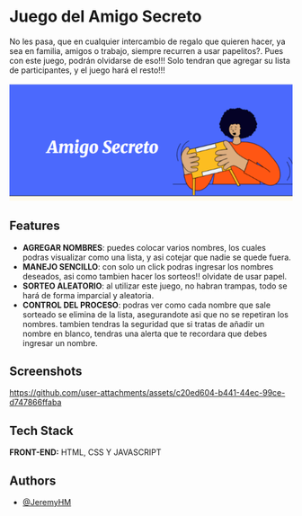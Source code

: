 
# Juego del Amigo Secreto

No les pasa, que en cualquier intercambio de regalo que quieren hacer, ya sea en familia, amigos o trabajo, siempre recurren a usar papelitos?. Pues con este juego, podrán olvidarse de eso!!!
Solo tendran que agregar su lista de participantes, y el juego hará el resto!!!

![App Screenshot](assets/Portada.png)


## Features

- **AGREGAR NOMBRES**: puedes colocar varios nombres, los cuales podras visualizar como una lista, y asi cotejar que nadie se quede fuera.
- **MANEJO SENCILLO**: con solo un click podras ingresar los nombres deseados, asi como tambien hacer los sorteos!! olvidate de usar papel.
- **SORTEO ALEATORIO**: al utilizar este juego, no habran trampas, todo se hará de forma imparcial y aleatoria.
- **CONTROL DEL PROCESO**: podras ver como cada nombre que sale sorteado se elimina de la lista, asegurandote asi que no se repetiran los nombres. tambien tendras la seguridad que si tratas de añadir un nombre en blanco, tendras una alerta que te recordara que debes ingresar un nombre.


## Screenshots



https://github.com/user-attachments/assets/c20ed604-b441-44ec-99ce-d747866ffaba





## Tech Stack

**FRONT-END:** HTML, CSS Y JAVASCRIPT



## Authors

- [@JeremyHM](https://github.com/JeremyHM)

